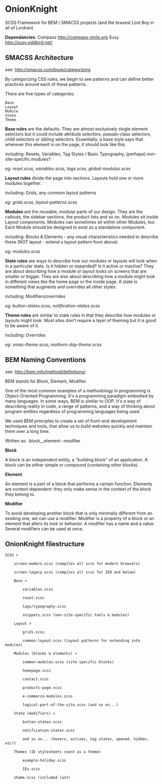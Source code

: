 OnionKnight
===========

SCSS Framework for BEM / SMACSS projects (and the bravest Lost Boy in all of Lordran)

<strong>Dependancies:</strong> 
Compass http://compass-style.org
Susy http://susy.oddbird.net/


SMACSS Architecture
-------------------
see: http://smacss.com/book/categorizing

By categorizing CSS rules, we begin to see patterns and can define better practices around each of these patterns.

There are five types of categories:

    Base
    Layout
    Module
    State
    Theme



<strong>Base rules</strong> 
are the defaults. They are almost exclusively single element selectors but it could include attribute selectors, pseudo-class selectors, child selectors or sibling selectors. Essentially, a base style says that wherever this element is on the page, it should look like this.

including: Resets, Variables, Tag Styles / Basic Typography, (perhaps) non-site-specific modules?

<em>eg: reset.scss, variables.scss, tags.scss, global-modules.scss</em>


<strong>Layout rules</strong>
divide the page into sections. Layouts hold one or more modules together.

including: Grids, any common layout patterns

<em>eg: grids.scss, layout-patterns.scss</em>


<strong>Modules</strong> 
are the reusable, modular parts of our design. They are the callouts, the sidebar sections, the product lists and so on. Modules sit inside Layout components. Modules can sometimes sit within other Modules, too. Each Module should be designed to exist as a standalone component.

including: Blocks & Elements - any visual characteristics needed to describe these (NOT layout - extend a layout pattern from above)

<em>eg: modules.scss</em>
 
 
<strong>State rules</strong> 
are ways to describe how our modules or layouts will look when in a particular state. Is it hidden or expanded? Is it active or inactive? They are about describing how a module or layout looks on screens that are smaller or bigger. They are also about describing how a module might look in different views like the home page or the inside page. A state is something that augments and overrides all other styles.

including: Modifiers/overrides

<em>eg: button-states.scss, notification-states.scss</em>


<strong>Theme rules</strong> 
are similar to state rules in that they describe how modules or layouts might look. Most sites don’t require a layer of theming but it is good to be aware of it.

including: Overrides

<em>eg: xmas-theme.scss, mothers-day-theme.scss</em>





BEM Naming Conventions
----------------------
see: http://bem.info/method/definitions/

BEM stands for Block, Element, Modifier.

One of the most common examples of a methodology in programming is Object-Oriented Programming. It's a programming paradigm embodied by many languages. In some ways, BEM is similar to OOP. It's a way of describing reality in code, a range of patterns, and a way of thinking about program entities regardless of programming languages being used.

We used BEM principles to create a set of front-end development techniques and tools, that allow us to build websites quickly and maintain them over a long time.

Written as:
.block__element--modifier


<strong>Block</strong>

A block is an independent entity, a "building block" of an application. A block can be either simple or compound (containing other blocks).


<strong>Element</strong>

An element is a part of a block that performs a certain function. Elements are context-dependent: they only make sense in the context of the block they belong to.


<strong>Modifier</strong>

To avoid developing another block that is only minimally different from an existing one, we can use a modifier.  Modifier is a property of a block or an element that alters its look or behavior. A modifier has a name and a value. Several modifiers can be used at once.


OnionKnight filestructure
-------------------------

    SCSS >

        screen-modern.scss (compiles all scss for modern browsers)

        screen-legacy.scss (compiles all scss for IE8 and below)

        Base >

            variables.scss

            reset.scss

            tags/typography.scss

            snippets.scss (non-site-specific tools & modules)

        Layout >

            grids.scss

            common-layout.scss (layout patterns for extending into modules)

        Modules (blocks & elements) >

            common-modules.scss (site specific blocks)

            homepage.scss

            contact.scss

            products-page.scss

            e-commerce-modules.scss

            logical-part-of-the-site.scss (and so on...)

        State (modifiers) >

            button-states.scss

            notification-states.scss

            and so on... (hovers, actives, tag states, opened, hidden, etc?)

        Themes (IE stylesheets count as a theme)

            example-holiday.scss

            IEx.scss

        shame.scss (included last)



